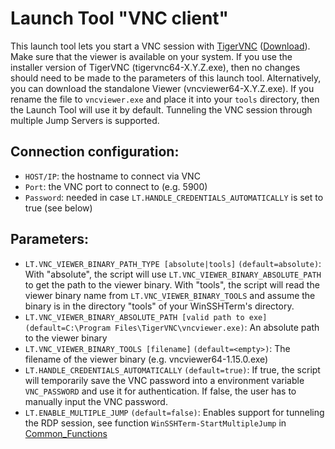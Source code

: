 # Launch Tool "VNC client"
This launch tool lets you start a VNC session with [TigerVNC](https://github.com/TigerVNC/tigervnc) ([Download](https://sourceforge.net/projects/tigervnc/files/stable)). Make sure that the viewer is available on your system. If you use the installer version of TigerVNC (tigervnc64-X.Y.Z.exe), then no changes should need to be made to the parameters of this launch tool. Alternatively, you can download the standalone Viewer (vncviewer64-X.Y.Z.exe). If you rename the file to `vncviewer.exe` and place it into your `tools` directory, then the Launch Tool will use it by default. Tunneling the VNC session through multiple Jump Servers is supported.

## Connection configuration:
* `HOST/IP`: the hostname to connect via VNC
* `Port`: the VNC port to connect to (e.g. 5900)
* `Password`: needed in case `LT.HANDLE_CREDENTIALS_AUTOMATICALLY` is set to true (see below)

## Parameters:
* `LT.VNC_VIEWER_BINARY_PATH_TYPE [absolute|tools]` `(default=absolute)`: With "absolute", the script will use `LT.VNC_VIEWER_BINARY_ABSOLUTE_PATH` to get the path to the viewer binary. With "tools", the script will read the viewer binary name from `LT.VNC_VIEWER_BINARY_TOOLS` and assume the binary is in the directory "tools" of your WinSSHTerm's directory.
* `LT.VNC_VIEWER_BINARY_ABSOLUTE_PATH [valid path to exe]` `(default=C:\Program Files\TigerVNC\vncviewer.exe)`: An absolute path to the viewer binary
* `LT.VNC_VIEWER_BINARY_TOOLS [filename]` `(default=<empty>)`: The filename of the viewer binary (e.g. vncviewer64-1.15.0.exe)
* `LT.HANDLE_CREDENTIALS_AUTOMATICALLY` `(default=true)`: If true, the script will temporarily save the VNC password into a environment variable `VNC_PASSWORD` and use it for authentication. If false, the user has to manually input the VNC password.
* `LT.ENABLE_MULTIPLE_JUMP` `(default=false)`: Enables support for tunneling the RDP session, see function `WinSSHTerm-StartMultipleJump` in [Common_Functions](https://github.com/WinSSHTerm/LaunchTools/blob/main/Common_Functions.md)
